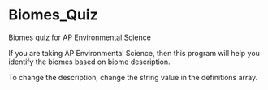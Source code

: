 # Biomes_Quiz
Biomes quiz for AP Environmental Science

If you are taking AP Environmental Science, then this program will help you identify the biomes based on biome description.

To change the description, change the string value in the definitions array.
